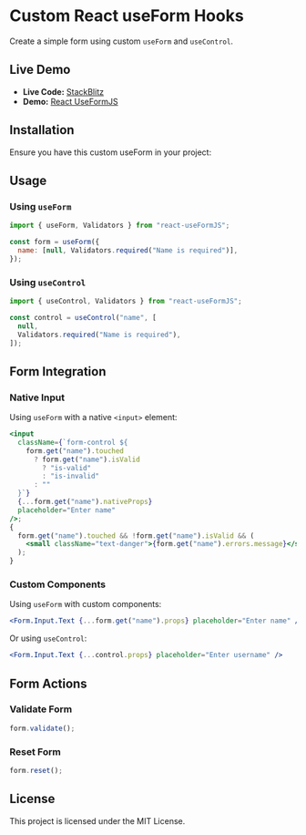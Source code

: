 # Custom React useForm Hooks

Create a simple form using custom `useForm` and `useControl`.

## Live Demo

- **Live Code:** [StackBlitz](https://stackblitz.com/~/github.com/tisufa/react-useFormJS)
- **Demo:** [React UseFormJS](https://reactuseformjs-34go--5173--d20a0a75.local-credentialless.webcontainer.io/)

## Installation

Ensure you have this custom useForm in your project:

## Usage

### Using `useForm`

```jsx
import { useForm, Validators } from "react-useFormJS";

const form = useForm({
  name: [null, Validators.required("Name is required")],
});
```

### Using `useControl`

```jsx
import { useControl, Validators } from "react-useFormJS";

const control = useControl("name", [
  null,
  Validators.required("Name is required"),
]);
```

## Form Integration

### Native Input

Using `useForm` with a native `<input>` element:

```jsx
<input
  className={`form-control ${
    form.get("name").touched
      ? form.get("name").isValid
        ? "is-valid"
        : "is-invalid"
      : ""
  }`}
  {...form.get("name").nativeProps}
  placeholder="Enter name"
/>;
{
  form.get("name").touched && !form.get("name").isValid && (
    <small className="text-danger">{form.get("name").errors.message}</small>
  );
}
```

### Custom Components

Using `useForm` with custom components:

```jsx
<Form.Input.Text {...form.get("name").props} placeholder="Enter name" />
```

Or using `useControl`:

```jsx
<Form.Input.Text {...control.props} placeholder="Enter username" />
```

## Form Actions

### Validate Form

```jsx
form.validate();
```

### Reset Form

```jsx
form.reset();
```

## License

This project is licensed under the MIT License.
